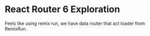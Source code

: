 # React Router 6 Exploration

Feels like using remix run, we have data router that act loader from RemixRun.
